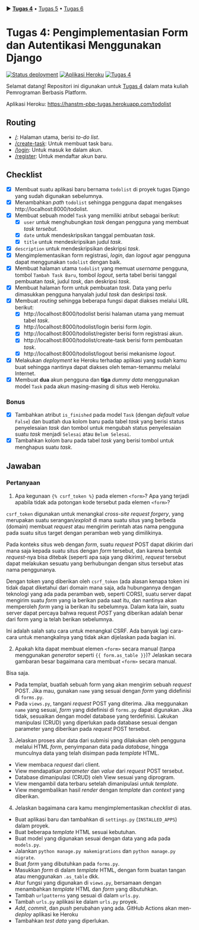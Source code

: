 ▶ **[Tugas 4](README.tugas-4.md)** • [Tugas 5](README.tugas-5.md) • [Tugas 6](README.md)

# Tugas 4: Pengimplementasian Form dan Autentikasi Menggunakan Django

[![Status deployment](https://img.shields.io/github/workflow/status/HansTM/pbp-tugas/Deployment?logo=github-actions&logoColor=white)](https://github.com/HansTM/pbp-tugas/actions/workflows/deployment.yml)
[![Aplikasi Heroku](https://img.shields.io/badge/heroku-hanstm--pbp--tugas-blue?logo=heroku&logoColor=white)](https://hanstm-pbp-tugas.herokuapp.com/todolist)
[![Tugas 4](https://img.shields.io/badge/assignment-Tugas%204-blue)](https://pbp-fasilkom-ui.github.io/ganjil-2023/assignments/tugas/tugas-4)

Selamat datang! Repositori ini digunakan untuk [Tugas 4](https://pbp-fasilkom-ui.github.io/ganjil-2023/assignments/tugas/tugas-4) dalam mata kuliah Pemrograman Berbasis Platform. 

Aplikasi Heroku: https://hanstm-pbp-tugas.herokuapp.com/todolist

## Routing

- [/](https://hanstm-pbp-tugas.herokuapp.com/todolist): Halaman utama, berisi *to-do list*.
- [/create-task](https://hanstm-pbp-tugas.herokuapp.com/todolist/create-task): Untuk membuat task baru.
- [/login](https://hanstm-pbp-tugas.herokuapp.com/todolist/login): Untuk masuk ke dalam akun.
- [/register](https://hanstm-pbp-tugas.herokuapp.com/todolist/register): Untuk mendaftar akun baru.

## Checklist

- [x] Membuat suatu aplikasi baru bernama `todolist` di proyek tugas Django yang sudah digunakan sebelumnya.
- [x] Menambahkan _path_ `todolist` sehingga pengguna dapat mengakses http://localhost:8000/todolist.
- [x] Membuat sebuah model `Task` yang memiliki atribut sebagai berikut:
  - [x] `user` untuk menghubungkan _task_ dengan pengguna yang membuat _task tersebut_.
  - [x] `date` untuk mendeskripsikan tanggal pembuatan _task_.
  - [x] `title` untuk mendeskripsikan judul _task_.
- [x] `description` untuk mendeskripsikan deskripsi _task_.
- [x] Mengimplementasikan form registrasi, _login_, dan _logout_ agar pengguna dapat menggunakan `todolist` dengan baik.
- [x] Membuat halaman utama `todolist` yang memuat _username_ pengguna, tombol `Tambah Task Baru`, tombol _logout_, serta tabel berisi tanggal pembuatan _task_, judul _task_, dan deskripsi _task_.
- [x] Membuat halaman form untuk pembuatan _task_. Data yang perlu dimasukkan pengguna hanyalah judul _task_ dan deskripsi _task_.
- [x] Membuat _routing_ sehingga beberapa fungsi dapat diakses melalui URL berikut:
  - [x] http://localhost:8000/todolist berisi halaman utama yang memuat tabel _task_.
  - [x] http://localhost:8000/todolist/login berisi form _login_.
  - [x] http://localhost:8000/todolist/register berisi form registrasi akun.
  - [x] http://localhost:8000/todolist/create-task berisi form pembuatan _task_.
  - [x] http://localhost:8000/todolist/logout berisi mekanisme _logout_.
- [x] Melakukan _deployment_ ke Heroku terhadap aplikasi yang sudah kamu buat sehingga nantinya dapat diakses oleh teman-temanmu melalui Internet.
- [x] Membuat **dua** akun pengguna dan **tiga** _dummy data_ menggunakan model `Task` pada akun masing-masing di situs web Heroku.

### Bonus

- [x] Tambahkan atribut `is_finished` pada model `Task` (dengan _default value_ `False`) dan buatlah dua kolom baru pada tabel _task_ yang berisi status penyelesaian _task_ dan tombol untuk mengubah status penyelesaian suatu _task_ menjadi `Selesai` atau `Belum Selesai`.
- [x] Tambahkan kolom baru pada tabel _task_ yang berisi tombol untuk menghapus suatu _task_.

## Jawaban

### Pertanyaan

1. Apa kegunaan `{% csrf_token %}` pada elemen `<form>`? Apa yang terjadi apabila tidak ada potongan kode tersebut pada elemen `<form>`?

`csrf_token` digunakan untuk menangkal *cross-site request forgery*, yang merupakan suatu serangan/*exploit* di mana suatu situs yang berbeda (domain) membuat *request* atau mengirim perintah atas nama pengguna pada suatu situs target dengan peramban web yang dimilikinya. 

Pada konteks situs web dengan *form*, suatu *request* POST dapat dikirim dari mana saja kepada suatu situs dengan *form* tersebut, dan karena bentuk *request*-nya bisa ditebak (seperti apa saja yang dikirim), *request* tersebut dapat melakukan sesuatu yang berhubungan dengan situs tersebut atas nama penggunanya.

Dengan token yang diberikan oleh `csrf_token` (ada alasan kenapa token ini tidak dapat diketahui dari domain mana saja, ada hubungannya dengan teknologi yang ada pada peramban web, seperti CORS), suatu server dapat mengirim suatu *form* yang ia berikan pada saat itu, dan nantinya akan memperoleh *form* yang ia berikan itu sebelumnya. Dalam kata lain, suatu server dapat percaya bahwa request *POST* yang diberikan adalah benar dari form yang ia telah berikan sebelumnya.

Ini adalah salah satu cara untuk menangkal CSRF. Ada banyak lagi cara-cara untuk menangkalnya yang tidak akan dijelaskan pada bagian ini.

2. Apakah kita dapat membuat elemen `<form>` secara manual (tanpa menggunakan _generator_ seperti `{{ form.as_table }}`)? Jelaskan secara gambaran besar bagaimana cara membuat `<form>` secara manual.

Bisa saja.

- Pada templat, buatlah sebuah form yang akan mengirim sebuah *request* POST. Jika mau, gunakan `name` yang sesuai dengan *form* yang didefinisi di `forms.py`.
- Pada `views.py`, tangani *request* POST yang diterima. Jika meggunakan `name` yang sesuai, *form* yang didefinisi di `forms.py` dapat digunakan. Jika tidak, sesuaikan dengan model database yang terdefinisi. Lakukan manipulasi (CRUD) yang diperlukan pada database sesuai dengan parameter yang diberikan pada *request* POST tersebut.

3. Jelaskan proses alur data dari submisi yang dilakukan oleh pengguna melalui HTML *form*, penyimpanan data pada _database_, hingga munculnya data yang telah disimpan pada _template_ HTML.

- View membaca *request* dari client.
- View mendapatkan *parameter* dan *value* dari *request* POST tersebut.
- Database dimanipulasi (CRUD) oleh View sesuai yang diprogram.
- View mengambil data terbaru setelah dimanipulasi untuk *template*.
- View mengembalikan hasil *render* dengan *template* dan *context* yang diberikan.

4. Jelaskan bagaimana cara kamu mengimplementasikan _checklist_ di atas.

- Buat aplikasi baru dan tambahkan di `settings.py` (`INSTALLED_APPS`) dalam proyek.
- Buat beberapa *template* HTML sesuai kebutuhan.
- Buat model yang digunakan sesuai dengan data yang ada pada `models.py`.
- Jalankan `python manage.py makemigrations` dan `python manage.py migrate`.
- Buat *form* yang dibutuhkan pada `forms.py`.
- Masukkan *form* di dalam *template* HTML, dengan form buatan tangan atau menggunakan `.as_table` dkk.
- Atur fungsi yang digunakan di `views.py`, bersamaan dengan menambahkan *template* HTML dan *form* yang dibutuhkan.
- Tambah `urlpatterns` yang sesuai di dalam `urls.py`.
- Tambah `urls.py` aplikasi ke dalam `urls.py` proyek.
- *Add*, *commit*, dan *push* perubahan yang ada. GitHub Actions akan men-*deploy* aplikasi ke Heroku
- Tambahkan *test data* yang diperlukan.
